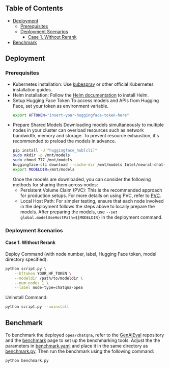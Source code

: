 ## Table of Contents

- [Deployment](#deployment)
  - [Prerequisites](#prerequisites)
  - [Deployment Scenarios](#deployment-scenarios)
    - [Case 1. Without Rerank](#case-1-without-rerank)
- [Benchmark](#benchmark)

## Deployment

### Prerequisites

- Kubernetes installation: Use [kubespray](https://github.com/opea-project/docs/blob/main/guide/installation/k8s_install/k8s_install_kubespray.md) or other official Kubernetes installation guides.
- Helm installation: Follow the [Helm documentation](https://helm.sh/docs/intro/install/#helm) to install Helm.
- Setup Hugging Face Token
  To access models and APIs from Hugging Face, set your token as environment variable.
  ```bash
  export HFTOKEN="insert-your-huggingface-token-here"
  ```
- Prepare Shared Models
  Downloading models simultaneously to multiple nodes in your cluster can overload resources such as network bandwidth, memory and storage. To prevent resource exhaustion, it's recommended to preload the models in advance.
  ```bash
  pip install -U "huggingface_hub[cli]"
  sudo mkdir -p /mnt/models
  sudo chmod 777 /mnt/models
  huggingface-cli download --cache-dir /mnt/models Intel/neural-chat-7b-v3-3
  export MODELDIR=/mnt/models
  ```
  Once the models are downloaded, you can consider the following methods for sharing them across nodes:
  - Persistent Volume Claim (PVC): This is the recommended approach for production setups. For more details on using PVC, refer to [PVC](https://github.com/opea-project/GenAIInfra/blob/main/helm-charts/README.md#using-persistent-volume).
  - Local Host Path: For simpler testing, ensure that each node involved in the deployment follows the steps above to locally prepare the models. After preparing the models, use `--set global.modelUseHostPath=${MODELDIR}` in the deployment command.

### Deployment Scenarios

#### Case 1. Without Rerank

Deploy Command (with node number, label, Hugging Face token, model directory specified):
```bash
python script.py \
    --hftoken YOUR_HF_TOKEN \
    --modeldir /path/to/modeldir \
    --num-nodes 1 \
    --label node-type=chatqna-opea
```
Uninstall Command:
```bash
python script.py --uninstall
```

## Benchmark

To benchmark the deployed `opea/chatqna`, refer to the [GenAIEval](https://github.com/opea-project/GenAIEval) repository and the [benchmark](https://github.com/opea-project/GenAIEval/tree/main/evals/benchmark) page to set up the benchmarking tools. Adjust the the parameters in [benchmark.yaml](benchmark.yaml) and place it in the same directory as [benchmark.py](https://github.com/opea-project/GenAIEval/blob/main/evals/benchmark/benchmark.py). Then run the benchmark using the following command:

```bash
python benchmark.py
```

